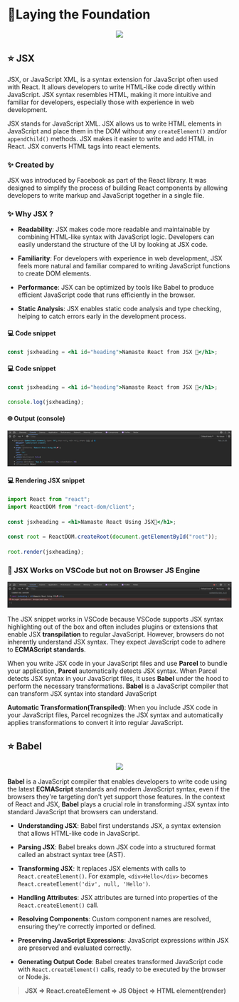 # 📍Laying the Foundation

<p align="center">
<img src="https://media.istockphoto.com/id/1201248958/vector/construction-workers-isometric-people-composition.jpg?s=612x612&w=0&k=20&c=ViXjasdrAQ7FxBQxzEN2qSAQ-LmGkClsmqqDhWahWtk=" />
</p>

## ⭐ JSX

JSX, or JavaScript XML, is a syntax extension for JavaScript often used with React. It allows developers to write HTML-like code directly within JavaScript. JSX syntax resembles HTML, making it more intuitive and familiar for developers, especially those with experience in web development.

JSX stands for JavaScript XML. JSX allows us to write HTML elements in JavaScript and place them in the DOM without any `createElement()` and/or `appendChild()` methods. JSX makes it easier to write and add HTML in React. JSX converts HTML tags into react elements.

### ✨ Created by

JSX was introduced by Facebook as part of the React library. It was designed to simplify the process of building React components by allowing developers to write markup and JavaScript together in a single file.

### ✨ Why JSX ?

- **Readability**: JSX makes code more readable and maintainable by combining HTML-like syntax with JavaScript logic. Developers can easily understand the structure of the UI by looking at JSX code.

- **Familiarity**: For developers with experience in web development, JSX feels more natural and familiar compared to writing JavaScript functions to create DOM elements.
- **Performance**: JSX can be optimized by tools like Babel to produce efficient JavaScript code that runs efficiently in the browser.
- **Static Analysis**: JSX enables static code analysis and type checking, helping to catch errors early in the development process.

#### 💻 Code snippet

```jsx
const jsxheading = <h1 id="heading">Namaste React from JSX 🚀</h1>;
```

#### 💻 Code snippet

```jsx
const jsxheading = <h1 id="heading">Namaste React from JSX 🚀</h1>;

console.log(jsxheading);
```

#### 🌐 Output (console)

![demo](/assets/demo13.png)

#### 💻 Rendering JSX snippet

```jsx
import React from "react";
import ReactDOM from "react-dom/client";

const jsxheading = <h1>Namaste React Using JSX🚀</h1>;

const root = ReactDOM.createRoot(document.getElementById("root"));

root.render(jsxheading);
```

### 📓 JSX Works on VSCode but not on Browser JS Engine

![demo](/assets/demo14.png)

The JSX snippet works in VSCode because VSCode supports JSX syntax highlighting out of the box and often includes plugins or extensions that enable JSX **transpilation** to regular JavaScript. However, browsers do not inherently understand JSX syntax. They expect JavaScript code to adhere to **ECMAScript standards**.

When you write JSX code in your JavaScript files and use **Parcel** to bundle your application, **Parcel** automatically detects JSX syntax. When Parcel detects JSX syntax in your JavaScript files, it uses **Babel** under the hood to perform the necessary transformations. **Babel** is a JavaScript compiler that can transform JSX syntax into standard JavaScript

**Automatic Transformation(Transpiled)**: When you include JSX code in your JavaScript files, Parcel recognizes the JSX syntax and automatically applies transformations to convert it into regular JavaScript.

## ⭐ Babel

<p align="center">
<img  src="https://gamedevacademy.org/wp-content/uploads/2015/12/babel.png.webp" />
</p>


**Babel** is a JavaScript compiler that enables developers to write code using the latest **ECMAScript** standards and modern JavaScript syntax, even if the browsers they're targeting don't yet support those features. In the context of React and JSX, **Babel** plays a crucial role in transforming JSX syntax into standard JavaScript that browsers can understand.

* **Understanding JSX**: Babel first understands JSX, a syntax extension that allows HTML-like code in JavaScript.

* **Parsing JSX**: Babel breaks down JSX code into a structured format called an abstract syntax tree (AST).

* **Transforming JSX**: It replaces JSX elements with calls to `React.createElement()`. For example, `<div>Hello</div>` becomes `React.createElement('div', null, 'Hello')`.

* **Handling Attributes**: JSX attributes are turned into properties of the `React.createElement()` call.

* **Resolving Components**: Custom component names are resolved, ensuring they're correctly imported or defined.

* **Preserving JavaScript Expressions**: JavaScript expressions within JSX are preserved and evaluated correctly.

* **Generating Output Code**: Babel creates transformed JavaScript code with `React.createElement()` calls, ready to be executed by the browser or Node.js.

> **JSX => React.createElement => JS Object => HTML element(render)**